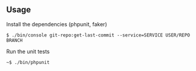 Usage
-----

Install the dependencies (phpunit, faker)

    $ ./bin/console git-repo:get-last-commit --service=SERVICE USER/REPO BRANCH

Run the unit tests

    ~$ ./bin/phpunit